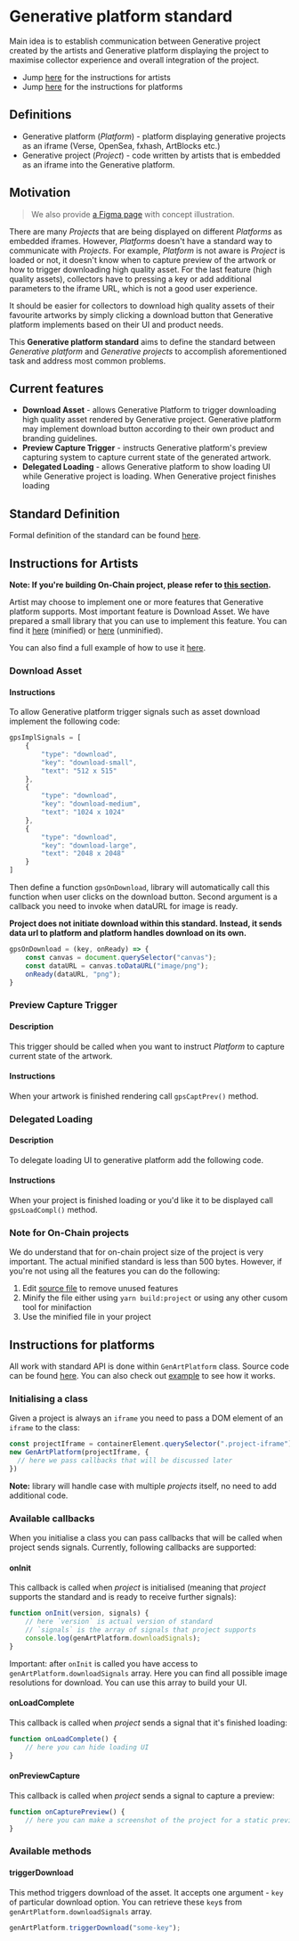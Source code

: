# Generative platform standard

Main idea is to establish communication between Generative project created by the artists and Generative platform
displaying the project to maximise collector experience and overall integration of the project.

* Jump [here](#instructions-for-artists) for the instructions for artists
* Jump [here](#instructions-for-platforms) for the instructions for platforms

## Definitions

* Generative platform (_Platform_) - platform displaying generative projects as an iframe (Verse, OpenSea, fxhash, ArtBlocks etc.)
* Generative project (_Project_) - code written by artists that is embedded as an iframe into the Generative platform.

## Motivation

> We also provide [a Figma page](https://www.figma.com/file/YZxAPU477ptfgzeLYd10Yt/Generative-Platform-Standard) with concept illustration.

There are many _Projects_ that are being displayed on different _Platforms_ as embedded iframes.
However, _Platforms_ doesn't have a standard way to communicate with _Projects_. For example, _Platform_ is
not aware is _Project_ is loaded or not, it doesn't know when to capture preview of the artwork or how to
trigger downloading high quality asset. For the last feature (high quality assets), collectors have to pressing a key
or add additional parameters to the iframe URL, which is not a good user experience.

It should be easier for collectors to download high quality assets of their favourite artworks by simply clicking
a download button that Generative platform implements based on their UI and product needs.

This **Generative platform standard** aims to define the standard between _Generative platform_ and
_Generative projects_ to accomplish aforementioned task and address most common problems.

## Current features

- **Download Asset** - allows Generative Platform to trigger downloading high quality asset rendered by Generative
project. Generative platform may implement download button according to their own product and branding guidelines.
- **Preview Capture Trigger** - instructs Generative platform's preview capturing system to capture current state
of the generated artwork.
- **Delegated Loading** - allows Generative platform to show loading UI while Generative project is loading.
When Generative project finishes loading

## Standard Definition

Formal definition of the standard can be found [here](STANDARD.md).

## Instructions for Artists

**Note: If you're building On-Chain project, please refer to [this section](#note-for-on-chain-projects).**

Artist may choose to implement one or more features that Generative platform supports. Most important feature
is Download Asset. We have prepared a small library that you can use to implement this feature. You can find
it [here](build/genps-project.min.js) (minified) or [here](src/genps-project.js) (unminified).

You can also find a full example of how to use it [here](example/project).

### Download Asset
#### Instructions
To allow Generative platform trigger signals such as asset download implement the following code:

```js
gpsImplSignals = [
    {
        "type": "download",
        "key": "download-small",
        "text": "512 x 515"
    },
    {
        "type": "download",
        "key": "download-medium",
        "text": "1024 x 1024"
    },
    {
        "type": "download",
        "key": "download-large",
        "text": "2048 x 2048"
    }
]
```

Then define a function `gpsOnDownload`, library will automatically call this function when user clicks on the download
button. Second argument is a callback you need to invoke when dataURL for image is ready.

**Project does not initiate download within this standard. Instead, it sends data url to platform
and platform handles download on its own.**

```js
gpsOnDownload = (key, onReady) => {
    const canvas = document.querySelector("canvas");
    const dataURL = canvas.toDataURL("image/png");
    onReady(dataURL, "png");
}
```

### Preview Capture Trigger
#### Description
This trigger should be called when you want to instruct _Platform_ to capture current state of the artwork.

#### Instructions
When your artwork is finished rendering call `gpsCaptPrev()` method.

### Delegated Loading
#### Description
To delegate loading UI to generative platform add the following code.

#### Instructions
When your project is finished loading or you'd like it to be displayed call `gpsLoadCompl()` method.

### Note for On-Chain projects

We do understand that for on-chain project size of the project is very important.
The actual minified standard is less than 500 bytes. However, if you're not using all the features
you can do the following:
1. Edit [source file](/src/genps-project.js) to remove unused features
2. Minify the file either using `yarn build:project` or using any other cusom tool for minifaction
3. Use the minified file in your project

## Instructions for platforms

All work with standard API is done within `GenArtPlatform` class.
Source code can be found [here](/src/genps-platform.js).
You can also check out [example](/example/platform) to see how it works.

### Initialising a class
Given a project is always an `iframe` you need to pass a DOM element of an `iframe` to the class:
```js
const projectIframe = containerElement.querySelector(".project-iframe");
new GenArtPlatform(projectIframe, {
  // here we pass callbacks that will be discussed later  
})
```

**Note:** library will handle case with multiple _projects_ itself, no need to add additional code.

### Available callbacks
When you initialise a class you can pass callbacks that will be called when project sends signals.
Currently, following callbacks are supported:

#### onInit
This callback is called when _project_ is initialised (meaning that _project_ supports
the standard and is ready to receive further signals):
```js
function onInit(version, signals) {
    // here `version` is actual version of standard
    // `signals` is the array of signals that project supports
    console.log(genArtPlatform.downloadSignals);
}
```
Important: after `onInit` is called you have access to `genArtPlatform.downloadSignals` array.
Here you can find all possible image resolutions for download. You can use this array to build
your UI.

#### onLoadComplete
This callback is called when _project_ sends a signal that it's finished loading:
```js
function onLoadComplete() {
    // here you can hide loading UI
}
```

#### onPreviewCapture
This callback is called when _project_ sends a signal to capture a preview:
```js
function onCapturePreview() {
    // here you can make a screenshot of the project for a static preview
}
```


### Available methods
#### triggerDownload


This method triggers download of the asset. It accepts one argument - `key` of particular download
option. You can retrieve these `key`s from `genArtPlatform.downloadSignals` array.
```js
genArtPlatform.triggerDownload("some-key");
```